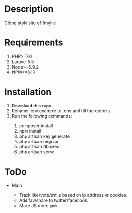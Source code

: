 <h1>Description</h1>
Clone style site of fmylife

<h1>Requirements</h1>
<ol>
    <li>PHP>=7.0</li>
    <li>Laravel 5.5</li>
    <li>Node>=6.9.2</li>
    <li>NPM>=3.10</li>
</ol>


<h1>Installation</h1>
<ol>
    <li>Download this repo.</li>
    <li>Rename .env.example to .env and fill the options.</li>
    <li>Run the following commands:</li>
    <ol>
        <li>composer install</li>
        <li>npm install</li>
        <li>php artisan key:generate</li>
        <li>php artisan migrate</li>
        <li>php artisan db:seed</li>
        <li>php artisan serve</li>
    </ol>
</ol>

<h1>ToDo</h1>
<ul>
    <li>Main</li>
        <ul>
            <li>Track like/vote/smile based on ip address or cookies.</li>
            <li>Add fav/share to twitter/facebook.</li>
            <li>Make JS more jank</li>
        </ul>
</ul>
